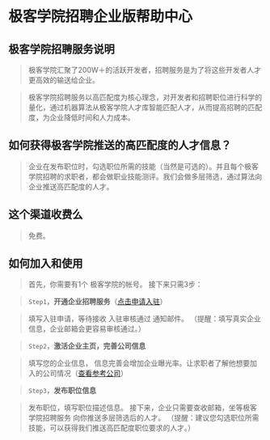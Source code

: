 # 极客学院招聘企业版帮助中心

## 极客学院招聘服务说明

> 极客学院汇聚了200W＋的活跃开发者，招聘服务是为了将这些开发者人才更高效的输送给企业。

> 极客学院招聘服务以高匹配度为核心理念，对开发者和招聘职位进行科学的量化，通过机器算法从极客学院人才库智能匹配人才，从而提高招聘的匹配度，为企业降低时间和人力成本。

## 如何获得极客学院推送的高匹配度的人才信息？

> 企业在发布职位时，勾选职位所需的技能（当然是可选的）。并且每个极客学院招聘的求职者，都会做职业技能测评。我们会做多层筛选，通过算法向企业推送高匹配度的人才。

## 这个渠道收费么

>免费。

## 如何加入和使用

> 首先，你需要有1个 极客学院的帐号。
> 接下来只需3步：

> `Step1`，**开通企业招聘服务**（<a href=http://zhiye.jikexueyuan.com/qiye/join target=_blank>点击申请入驻</a>）  

> 填写入驻申请，等待接收 入驻审核通过 通知邮件。
> （提醒：填写真实企业信息，企业邮箱会更容易审核通过。）

> `Step2`，**激活企业主页，完善公司信息**  

> 填写您的企业信息， 信息完善会增加企业曝光率。让求职者了解他想要加入的公司情况（<a href=http://zhiye.jikexueyuan.com/gongsi/1 target=_blank>查看参考公司</a>）

>`Step3`，**发布职位信息**  

> 发布职位，填写职位描述信息。
> 接下来，企业只需要查收邮箱，坐等极客学院招聘服务 向你推送多层筛选后的人才。
> （提醒：建议您勾选职位所需技能，可以获得我们推送高匹配度职位要求的人才。）  





